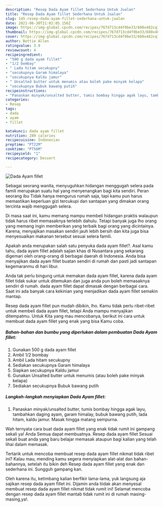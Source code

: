 ```yaml
---
description: "Resep Dada Ayam fillet Sederhana Untuk Jualan"
title: "Resep Dada Ayam fillet Sederhana Untuk Jualan"
slug: 145-resep-dada-ayam-fillet-sederhana-untuk-jualan
date: 2021-06-30T21:02:05.156Z
image: https://img-global.cpcdn.com/recipes/767d713cd4f0be33/680x482cq70/dada-ayam-fillet-foto-resep-utama.jpg
thumbnail: https://img-global.cpcdn.com/recipes/767d713cd4f0be33/680x482cq70/dada-ayam-fillet-foto-resep-utama.jpg
cover: https://img-global.cpcdn.com/recipes/767d713cd4f0be33/680x482cq70/dada-ayam-fillet-foto-resep-utama.jpg
author: Bettie Allen
ratingvalue: 3.9
reviewcount: 4
recipeingredient:
- "500 g dada ayam fillet"
- "1/2 bombay"
- " Lada hitam secukupny"
- "secukupnya Garam himalaya"
- "secukupnya Kaldu jamur"
- " Unsalted butter untuk menumis atau boleh pake minyak kelapa"
- "secukupnya Bubuk bawang putih"
recipeinstructions:
- "Panaskan minyak/unsalted butter, tumis bombay hingga agak layu, tambahkan daging ayam, garam himalay, bubuk bawang putih, lada hitam, kaldu jamur. Masak hingga matang sempurna."
categories:
- Resep
tags:
- dada
- ayam
- fillet

katakunci: dada ayam fillet 
nutrition: 289 calories
recipecuisine: Indonesian
preptime: "PT22M"
cooktime: "PT56M"
recipeyield: "1"
recipecategory: Dessert

---
```



![Dada Ayam fillet](https://img-global.cpcdn.com/recipes/767d713cd4f0be33/680x482cq70/dada-ayam-fillet-foto-resep-utama.jpg)

Sebagai seorang wanita, menyuguhkan hidangan menggugah selera pada famili merupakan suatu hal yang menyenangkan bagi kita sendiri. Peran seorang ibu Tidak hanya mengurus rumah saja, tapi kamu pun harus memastikan keperluan gizi tercukupi dan santapan yang dimakan orang tercinta wajib menggugah selera.

Di masa  saat ini, kamu memang mampu membeli hidangan praktis walaupun tidak harus ribet memasaknya terlebih dahulu. Tetapi banyak juga lho orang yang memang ingin memberikan yang terbaik bagi orang yang dicintainya. Karena, menyajikan masakan sendiri jauh lebih bersih dan kita juga bisa menyesuaikan makanan tersebut sesuai selera famili. 



Apakah anda merupakan salah satu penyuka dada ayam fillet?. Asal kamu tahu, dada ayam fillet adalah sajian khas di Nusantara yang sekarang digemari oleh orang-orang di berbagai daerah di Indonesia. Anda bisa menyajikan dada ayam fillet buatan sendiri di rumah dan pasti jadi santapan kegemaranmu di hari libur.

Anda tak perlu bingung untuk memakan dada ayam fillet, karena dada ayam fillet tidak sukar untuk ditemukan dan juga anda pun boleh memasaknya sendiri di rumah. dada ayam fillet dapat dimasak dengan berbagai cara. Saat ini ada banyak cara kekinian yang menjadikan dada ayam fillet semakin mantap.

Resep dada ayam fillet pun mudah dibikin, lho. Kamu tidak perlu ribet-ribet untuk membeli dada ayam fillet, tetapi Anda mampu menyajikan ditempatmu. Untuk Kita yang mau mencobanya, berikut ini cara untuk membuat dada ayam fillet yang enak yang bisa Kamu coba.

<!--inarticleads1-->

##### Bahan-bahan dan bumbu yang diperlukan dalam pembuatan Dada Ayam fillet:

1. Gunakan 500 g dada ayam fillet
1. Ambil 1/2 bombay
1. Ambil  Lada hitam secukupny
1. Sediakan secukupnya Garam himalaya
1. Siapkan secukupnya Kaldu jamur
1. Gunakan  Unsalted butter untuk menumis (atau boleh pake minyak kelapa)
1. Sediakan secukupnya Bubuk bawang putih




<!--inarticleads2-->

##### Langkah-langkah menyiapkan Dada Ayam fillet:

1. Panaskan minyak/unsalted butter, tumis bombay hingga agak layu, tambahkan daging ayam, garam himalay, bubuk bawang putih, lada hitam, kaldu jamur. Masak hingga matang sempurna.




Wah ternyata cara buat dada ayam fillet yang enak tidak rumit ini gampang sekali ya! Anda Semua dapat membuatnya. Resep dada ayam fillet Sesuai sekali buat anda yang baru belajar memasak ataupun bagi kalian yang telah lihai dalam memasak.

Tertarik untuk mencoba membuat resep dada ayam fillet nikmat tidak ribet ini? Kalau mau, mending kamu segera menyiapkan alat-alat dan bahan-bahannya, setelah itu bikin deh Resep dada ayam fillet yang enak dan sederhana ini. Sungguh gampang kan. 

Oleh karena itu, ketimbang kalian berfikir lama-lama, yuk langsung aja sajikan resep dada ayam fillet ini. Dijamin anda tiidak akan menyesal membuat resep dada ayam fillet nikmat tidak rumit ini! Selamat mencoba dengan resep dada ayam fillet mantab tidak rumit ini di rumah masing-masing,ya!.

